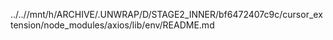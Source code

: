 ../..//mnt/h/ARCHIVE/.UNWRAP/D/STAGE2_INNER/bf6472407c9c/cursor_extension/node_modules/axios/lib/env/README.md